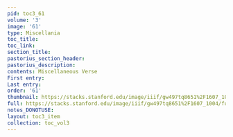 ```yaml
---
pid: toc3_61
volume: '3'
image: '61'
type: Miscellania
toc_title: 
toc_link: 
section_title: 
pastorius_section_header: 
pastorius_description: 
contents: Miscellaneous Verse
First entry: 
Last entry: 
order: '61'
thumbnail: https://stacks.stanford.edu/image/iiif/gw497tq8651%2F1607_1004/full/100,/0/default.jpg
full: https://stacks.stanford.edu/image/iiif/gw497tq8651%2F1607_1004/full/full/0/default.jpg
notes_DONOTUSE: 
layout: toc3_item
collection: toc_vol3
---
```

